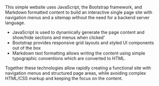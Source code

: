 This simple website uses JavaScript, the Bootstrap framework, and Markdown formatted content to build an interactive single page site with navigation menus and a sitemap without the need for a backend server language. 

- JavaScript is used to dynamically generate the page content and show/hide sections and menus when clicked' 
- Bootstrap provides responsive grid layouts and styled UI components out of the box
- Markdown text formatting allows writing the content using simple typographic conventions which are converted to HTML. 
 
Together these technologies allow rapidly creating a functional site with navigation menus and structured page areas, while avoiding complex HTML/CSS markup and keeping the focus on the content.